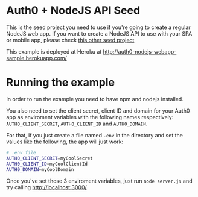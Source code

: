 # Auth0 + NodeJS API Seed
This is the seed project you need to use if you're going to create a regular NodeJS web app. If you want to create a NodeJS API to use with your SPA or mobile app, please check [this other seed project](https://github.com/auth0/node-auth0/tree/master/examples/nodejs-api)

This example is deployed at Heroku at http://auth0-nodejs-webapp-sample.herokuapp.com/

# Running the example
In order to run the example you need to have npm and nodejs installed.

You also need to set the client secret, client ID and domain for your Auth0 app as enviroment variables with the following names respectively: `AUTH0_CLIENT_SECRET`, `AUTH0_CLIENT_ID` and `AUTH0_DOMAIN`.

For that, if you just create a file named `.env` in the directory and set the values like the following, the app will just work:

````bash
# .env file
AUTH0_CLIENT_SECRET=myCoolSecret
AUTH0_CLIENT_ID=myCoolClientId
AUTH0_DOMAIN=myCoolDomain
````

Once you've set those 3 enviroment variables, just run `node server.js` and try calling [http://localhost:3000/](http://localhost:3000/)
